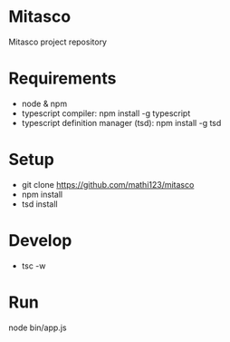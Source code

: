 # Mitasco
Mitasco project repository

# Requirements

- node & npm
- typescript compiler: npm install -g typescript
- typescript definition manager (tsd): npm install -g tsd

# Setup
- git clone https://github.com/mathi123/mitasco
- npm install
- tsd install

# Develop
- tsc -w

# Run
node bin/app.js
